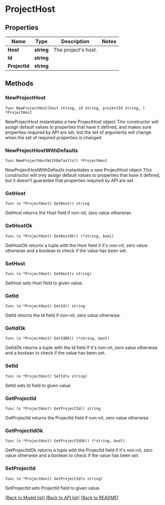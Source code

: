 # ProjectHost

## Properties

Name | Type | Description | Notes
------------ | ------------- | ------------- | -------------
**Host** | **string** | The project&#39;s host. | 
**Id** | **string** |  | 
**ProjectId** | **string** |  | 

## Methods

### NewProjectHost

`func NewProjectHost(host string, id string, projectId string, ) *ProjectHost`

NewProjectHost instantiates a new ProjectHost object
This constructor will assign default values to properties that have it defined,
and makes sure properties required by API are set, but the set of arguments
will change when the set of required properties is changed

### NewProjectHostWithDefaults

`func NewProjectHostWithDefaults() *ProjectHost`

NewProjectHostWithDefaults instantiates a new ProjectHost object
This constructor will only assign default values to properties that have it defined,
but it doesn't guarantee that properties required by API are set

### GetHost

`func (o *ProjectHost) GetHost() string`

GetHost returns the Host field if non-nil, zero value otherwise.

### GetHostOk

`func (o *ProjectHost) GetHostOk() (*string, bool)`

GetHostOk returns a tuple with the Host field if it's non-nil, zero value otherwise
and a boolean to check if the value has been set.

### SetHost

`func (o *ProjectHost) SetHost(v string)`

SetHost sets Host field to given value.


### GetId

`func (o *ProjectHost) GetId() string`

GetId returns the Id field if non-nil, zero value otherwise.

### GetIdOk

`func (o *ProjectHost) GetIdOk() (*string, bool)`

GetIdOk returns a tuple with the Id field if it's non-nil, zero value otherwise
and a boolean to check if the value has been set.

### SetId

`func (o *ProjectHost) SetId(v string)`

SetId sets Id field to given value.


### GetProjectId

`func (o *ProjectHost) GetProjectId() string`

GetProjectId returns the ProjectId field if non-nil, zero value otherwise.

### GetProjectIdOk

`func (o *ProjectHost) GetProjectIdOk() (*string, bool)`

GetProjectIdOk returns a tuple with the ProjectId field if it's non-nil, zero value otherwise
and a boolean to check if the value has been set.

### SetProjectId

`func (o *ProjectHost) SetProjectId(v string)`

SetProjectId sets ProjectId field to given value.



[[Back to Model list]](../README.md#documentation-for-models) [[Back to API list]](../README.md#documentation-for-api-endpoints) [[Back to README]](../README.md)


